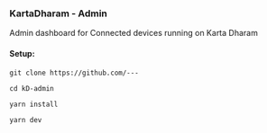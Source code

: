 ### KartaDharam - Admin

Admin dashboard for Connected devices running on Karta Dharam

#### Setup:

```
git clone https://github.com/---

cd kD-admin

yarn install

yarn dev
```